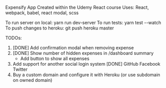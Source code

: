 Expensify App
Created within the Udemy React course
Uses: React, webpack, babel, react modal, scss


To run server on local: yarn run dev-server
To run tests: yarn test --watch
To push changes to heroku: git push heroku master


TODOs:
1. [DONE] Add confirmation modal when removing expense
2. [DONE] Show number of hidden expenses in /dashboard summary
    - Add button to show all expenses
3. Add support for another social login system
    [DONE]  GitHub
            Facebook
            Twitter
4. Buy a custom domain and configure it with Heroku (or use subdomain on owned domain)